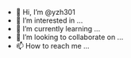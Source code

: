 - 👋 Hi, I’m @yzh301
- 👀 I’m interested in ...
- 🌱 I’m currently learning ...
- 💞️ I’m looking to collaborate on ...
- 📫 How to reach me ...

<!---
yzh301/yzh301 is a ✨ special ✨ repository because its `README.md` (this file) appears on your GitHub profile.
You can click the Preview link to take a look at your changes.
--->
